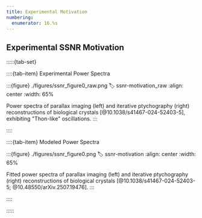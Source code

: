 ```yaml
---
title: Experimental Motivation
numbering:
  enumerator: 16.%s
---
```


## Experimental SSNR Motivation

:::::{tab-set}

::::{tab-item} Experimental Power Spectra

:::{figure} ./figures/ssnr_figure0_raw.png
:label: ssnr-motivation_raw
:align: center
:width: 65%

Power spectra of parallax imaging (left) and iterative ptychography (right) reconstructions of biological crystals [@10.1038/s41467-024-52403-5], exhibiting "Thon-like" oscillations.
:::

::::

::::{tab-item} Modeled Power Spectra

:::{figure} ./figures/ssnr_figure0.png
:label: ssnr-motivation
:align: center
:width: 65%

Fitted power spectra of parallax imaging (left) and iterative ptychography (right) reconstructions of biological crystals [@10.1038/s41467-024-52403-5; @10.48550/arXiv.2507.19476].
:::

::::

:::::
